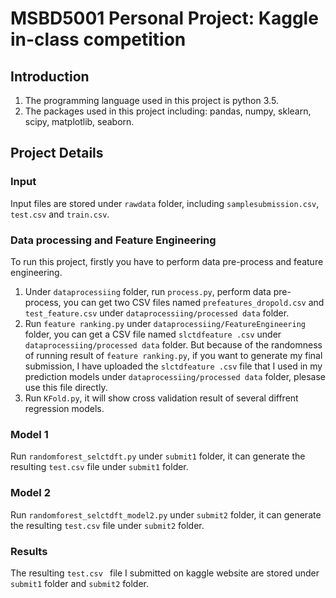 # MSBD5001 Personal Project: Kaggle in-class competition
## Introduction
1. The programming language used in this project is python 3.5.
2. The packages used in this project including: pandas, numpy, sklearn, scipy, matplotlib, seaborn.
## Project Details
### Input
Input files are stored under `rawdata` folder, including `samplesubmission.csv`, `test.csv` and `train.csv`.
### Data processing and Feature Engineering
To run this project, firstly you have to perform data pre-process and feature engineering.
1. Under `dataprocessiing` folder, run `process.py`, perform data pre-process, you can get two CSV files named `prefeatures_dropold.csv` and `test_feature.csv` under `dataprocessiing/processed data` folder.
2. Run `feature ranking.py` under `dataprocessiing/FeatureEngineering` folder, you can get a CSV file named `slctdfeature .csv` under `dataprocessiing/processed data` folder. But because of the randomness of running result of `feature ranking.py`, if you want to generate my final submission, I have uploaded the `slctdfeature .csv` file that I used in my prediction models under `dataprocessiing/processed data` folder, plesase use this file directly.
3. Run `KFold.py`, it will show cross validation result of several diffrent regression models.
### Model 1
Run `randomforest_selctdft.py` under `submit1` folder, it can generate the resulting `test.csv` file under `submit1` folder.
### Model 2
Run `randomforest_selctdft_model2.py` under `submit2` folder, it can generate the resulting `test.csv` file under `submit2` folder.
### Results
The resulting `test.csv ` file I submitted on kaggle website are stored under `submit1` folder and `submit2` folder.
